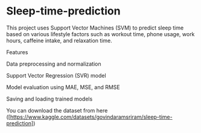 # Sleep-time-prediction

This project uses Support Vector Machines (SVM) to predict sleep time based on various lifestyle factors such as workout time, phone usage, work hours, caffeine intake, and relaxation time.

Features

Data preprocessing and normalization

Support Vector Regression (SVR) model

Model evaluation using MAE, MSE, and RMSE

Saving and loading trained models

You can download the dataset from here ([https://www.kaggle.com/datasets/govindaramsriram/sleep-time-prediction])
